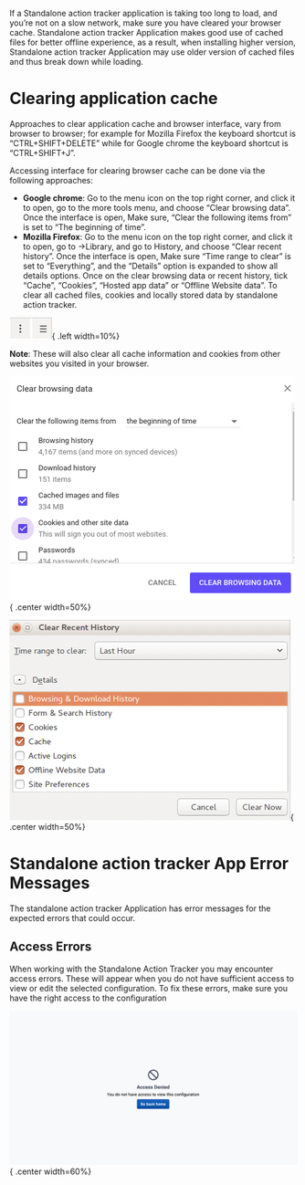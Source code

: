 If a Standalone action tracker application is taking too long to load, and you’re not on a slow network, make sure you have cleared your browser cache. 
Standalone action tracker Application makes good use of cached files for better offline experience, as a result, when installing higher version, Standalone action tracker Application may use older version of cached files and thus break down while loading. 

# Clearing application cache

Approaches to clear application cache and browser interface, vary from browser to browser; for example for Mozilla Firefox the keyboard shortcut is “CTRL+SHIFT+DELETE” while for Google chrome the keyboard shortcut is “CTRL+SHIFT+J”.

Accessing interface for clearing browser cache can be done via the following approaches:	

* **Google chrome**​: Go to the menu icon on the top right corner, and click it to open, go to the more tools menu, and choose “Clear browsing data”. Once the interface is open, Make sure, “Clear the following items from” is set to “The beginning of time”.
* **Mozilla Firefox​**: Go to the menu icon on the top right corner, and click it to open, go to ->Library, and go to History, and choose “Clear recent history”. Once the interface is open, Make sure “Time range to clear” is set to “Everything”, and the “Details” option is expanded to show all details options. Once on the clear browsing data or recent history, tick “Cache”, “Cookies”, “Hosted app data” or “Offline Website data”. To clear all cached files, cookies and locally stored data by standalone action tracker.

![Figure 5.1-A: Menu icons in Google chrome and firefox](resources/images/image266.png){ .left width=10%}

__Note__: These will also clear all cache information and cookies from other websites you visited in your browser. 


![Figure 5.1-B: Google chrome interface for clearing browser cache](resources/images/image267.png){ .center width=50%}

![Figure 5.1-C: Mozilla firefox interface for clearing browser cache](resources/images/image268.png){ .center width=50%}

# Standalone action tracker App Error Messages

The standalone action tracker Application has error messages for the expected errors that could occur. 

## Access Errors

When working with the Standalone Action Tracker you may encounter access errors. These will appear when you do not have sufficient access to view or edit the selected configuration. To fix these errors, make sure you have the right access to the configuration

![Figure 5.2.1: Access error](resources/images/image269.png){ .center width=60%}
